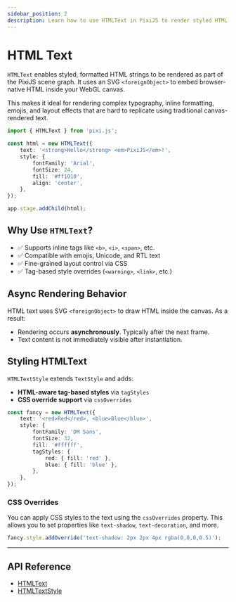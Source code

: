 ```yaml
---
sidebar_position: 2
description: Learn how to use HTMLText in PixiJS to render styled HTML strings within your WebGL canvas, enabling complex typography and inline formatting.
---
```


# HTML Text

`HTMLText` enables styled, formatted HTML strings to be rendered as part of the PixiJS scene graph. It uses an SVG `<foreignObject>` to embed browser-native HTML inside your WebGL canvas.

This makes it ideal for rendering complex typography, inline formatting, emojis, and layout effects that are hard to replicate using traditional canvas-rendered text.

```ts
import { HTMLText } from 'pixi.js';

const html = new HTMLText({
    text: '<strong>Hello</strong> <em>PixiJS</em>!',
    style: {
        fontFamily: 'Arial',
        fontSize: 24,
        fill: '#ff1010',
        align: 'center',
    },
});

app.stage.addChild(html);
```

## **Why Use `HTMLText`?**

- ✅ Supports inline tags like `<b>`, `<i>`, `<span>`, etc.
- ✅ Compatible with emojis, Unicode, and RTL text
- ✅ Fine-grained layout control via CSS
- ✅ Tag-based style overrides (`<warning>`, `<link>`, etc.)

## **Async Rendering Behavior**

HTML text uses SVG `<foreignObject>` to draw HTML inside the canvas. As a result:

- Rendering occurs **asynchronously**. Typically after the next frame.
- Text content is not immediately visible after instantiation.

## **Styling HTMLText**

`HTMLTextStyle` extends `TextStyle` and adds:

- **HTML-aware tag-based styles** via `tagStyles`
- **CSS override support** via `cssOverrides`

```ts
const fancy = new HTMLText({
    text: '<red>Red</red>, <blue>Blue</blue>',
    style: {
        fontFamily: 'DM Sans',
        fontSize: 32,
        fill: '#ffffff',
        tagStyles: {
            red: { fill: 'red' },
            blue: { fill: 'blue' },
        },
    },
});
```

### **CSS Overrides**

You can apply CSS styles to the text using the `cssOverrides` property. This allows you to set properties like `text-shadow`, `text-decoration`, and more.

```ts
fancy.style.addOverride('text-shadow: 2px 2px 4px rgba(0,0,0,0.5)');
```

---

## **API Reference**

- [HTMLText](https://pixijs.download/release/docs/scene.HTMLText.html)
- [HTMLTextStyle](https://pixijs.download/release/docs/text.HTMLTextStyle.html)
